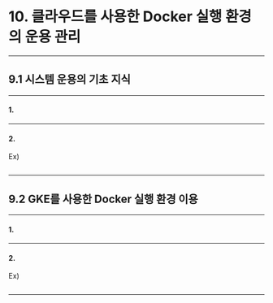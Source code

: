 # 10. 클라우드를 사용한 Docker 실행 환경의 운용 관리

---
## 9.1 시스템 운용의 기초 지식

---
#### 1. 

---
#### 2. 

Ex)   
```zsh

```

---
## 9.2 GKE를 사용한 Docker 실행 환경 이용

---
#### 1. 

---
#### 2. 

Ex)   
```zsh

```

---
[^출처]: 
[^출처2]: 